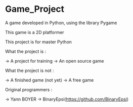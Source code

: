 # Game_Project
A game developed in Python, using the library Pygame


This game is a 2D platformer



This project is for master Python


What the project is :


-> A project for training
-> An open source game


What the project is not :


-> A finished game (not yet)
-> A free game



Original programmers : 

-> Yann BOYER
-> BinaryEpsi(https://github.com/BinaryEpsi)
